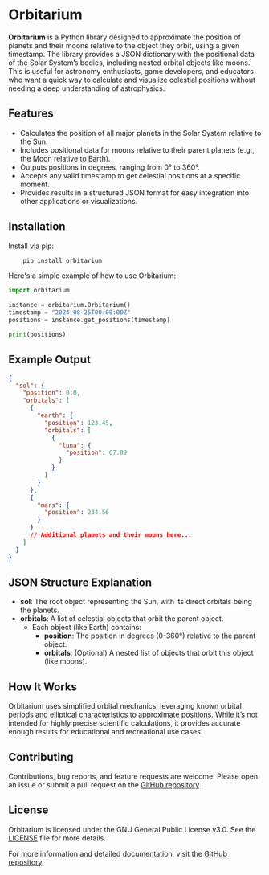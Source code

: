 # Orbitarium

**Orbitarium** is a Python library designed to approximate the position of planets and their moons relative to the object they orbit, using a given timestamp. The library provides a JSON dictionary with the positional data of the Solar System’s bodies, including nested orbital objects like moons. This is useful for astronomy enthusiasts, game developers, and educators who want a quick way to calculate and visualize celestial positions without needing a deep understanding of astrophysics.

Features
--------

- Calculates the position of all major planets in the Solar System relative to the Sun.
- Includes positional data for moons relative to their parent planets (e.g., the Moon relative to Earth).
- Outputs positions in degrees, ranging from 0° to 360°.
- Accepts any valid timestamp to get celestial positions at a specific moment.
- Provides results in a structured JSON format for easy integration into other applications or visualizations.

Installation
------------

Install via pip:

```bash
    pip install orbitarium
```

Here's a simple example of how to use Orbitarium:

```python
import orbitarium

instance = orbitarium.Orbitarium()
timestamp = "2024-08-25T00:00:00Z"
positions = instance.get_positions(timestamp)

print(positions)
```

Example Output
--------------

```json
{
  "sol": {
    "position": 0.0,
    "orbitals": [
      {
        "earth": {
          "position": 123.45,
          "orbitals": [
            {
              "luna": {
                "position": 67.89
              }
            }
          ]
        }
      },
      {
        "mars": {
          "position": 234.56
        }
      }
      // Additional planets and their moons here...
    ]
  }
}
```

JSON Structure Explanation
---------------------------

- **sol**: The root object representing the Sun, with its direct orbitals being the planets.
- **orbitals**: A list of celestial objects that orbit the parent object.
  - Each object (like Earth) contains:
    - **position**: The position in degrees (0-360°) relative to the parent object.
    - **orbitals**: (Optional) A nested list of objects that orbit this object (like moons).

How It Works
------------

Orbitarium uses simplified orbital mechanics, leveraging known orbital periods and elliptical characteristics to approximate positions. While it’s not intended for highly precise scientific calculations, it provides accurate enough results for educational and recreational use cases.

Contributing
------------

Contributions, bug reports, and feature requests are welcome! Please open an issue or submit a pull request on the [GitHub repository](https://github.com/koell/orbitarium).

License
-------

Orbitarium is licensed under the GNU General Public License v3.0. See the [LICENSE](https://github.com/koell/orbitarium/blob/main/LICENSE) file for more details.

For more information and detailed documentation, visit the [GitHub repository](https://github.com/koell/orbitarium).
